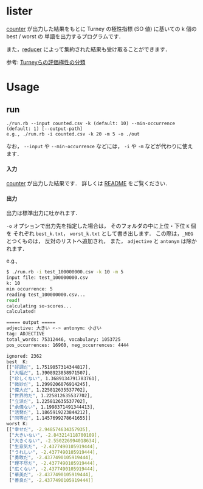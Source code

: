 lister
===

[counter](./counter) が出力した結果をもとに
Turney の極性指標 (SO 値) に基いての k 個の best / worst の
単語を出力するプログラムです．

また，[reducer](../reducer) によって集約された結果も受け取ることができます．

参考: [Turneyらの評価極性の分類]( https://goo.gl/1AuW9W )

# Usage
## run

```
./run.rb --input counted.csv -k (default: 10) --min-occurrence (default: 1) [--output-path]
e.g., ./run.rb -i counted.csv -k 20 -m 5 -o ./out
```

なお， `--input` や `--min-occurrence` などには，
`-i` や `-m` などが代わりに使えます．

#### 入力
[counter](./counter) が出力した結果です．
詳しくは [README](../counter/README.md) をご覧ください．

#### 出力
出力は標準出力に吐かれます．

`-o` オプションで出力先を指定した場合は，
そのフォルダの中に上位・下位 `K` 個を
それぞれ `best_k.txt`， `worst_k.txt` として書き出します．
この際は，`_NEG` とつくものは，
反対のリストへ追加され，
また， `adjective` と `antonym` は除かれます．


e.g.,

```sh
$ ./run.rb -i test_100000000.csv -k 10 -m 5
input file: test_100000000.csv
k: 10
min occurrence: 5
reading test_100000000.csv...
read!
calculating so-scores...
calculated!

===== output =====
adjective: 大きい <-> antonym: 小さい
tag: ADJECTIVE
total_words: 75312446, vocabulary: 1053725
pos_occurrences: 16960, neg_occurrences: 4444

ignored: 2362
best  K:
[["好調だ", 1.7519057314344817],
 ["大幅だ", 1.3908923858971507],
 ["珍しくない", 1.3689134791783761],
 ["微妙だ", 1.2999206076914245],
 ["偉大だ", 1.225812635537702],
 ["世界的だ", 1.225812635537702],
 ["立派だ", 1.225812635537702],
 ["余儀ない", 1.1998371491344413],
 ["活発だ", 1.1865919223844212],
 ["同等だ", 1.1457699278641655]]
worst K:
[["幸せだ", -2.948574634357935],
 ["大きいない", -2.843214118700109],
 ["大きくない", -2.550226994018634],
 ["生意気だ", -2.4377490105919444],
 ["うれしい", -2.4377490105919444],
 ["勇敢だ", -2.4377490105919444],
 ["理不尽だ", -2.4377490105919444],
 ["広くない", -2.4377490105919444],
 ["華美だ", -2.4377490105919444],
 ["善良だ", -2.4377490105919444]]
```
